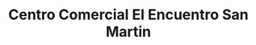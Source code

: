---
title: "Centro Comercial El Encuentro San Martin"
url: /san-martin/centro-comercial-el-encuentro-san-martin/
shop: Einkaufszentrum
---